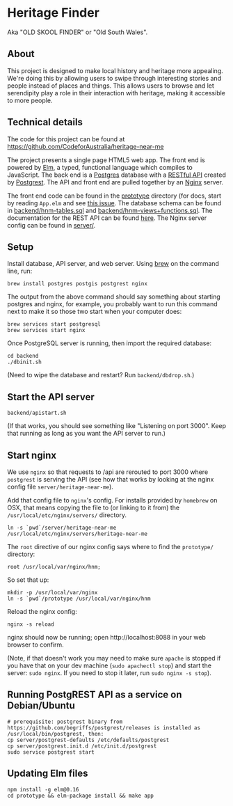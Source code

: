 # Heritage Finder

Aka "OLD SKOOL FINDER" or "Old South Wales".

## About
This project is designed to make local history and heritage more appealing.
We're doing this by allowing users to swipe through interesting stories and people instead of places and things. This allows users to browse and let serendipity play a role in their interaction with heritage, making it accessible to more people.


## Technical details
The code for this project can be found at https://github.com/CodeforAustralia/heritage-near-me

The project presents a single page HTML5 web app.
The front end is powered by [Elm](http://elm-lang.org), a typed, functional language which compiles to JavaScript.
The back end is a [Postgres](http://www.postgresql.org) database with a [RESTful API](https://en.wikipedia.org/wiki/Representational_state_transfer) created by [Postgrest](http://postgrest.com).
The API and front end are pulled together by an [Nginx](http://nginx.org/en/) server.

The front end code can be found in the [prototype](prototype) directory (for docs, start by reading `App.elm` and see [this issue](https://github.com/CodeforAustralia/heritage-near-me/issues/55).
The database schema can be found in [backend/hnm-tables.sql](backend/hnm-tables.sql) and [backend/hnm-views+functions.sql](backend/hnm-views+functions.sql).
The documentation for the REST API can be found [here](http://postgrest.com/api/reading/).
The Nginx server config can be found in [server/](server/heritage-near-me).


## Setup

Install database, API server, and web server. Using [brew](http://brew.sh/) on the command line, run:

```
brew install postgres postgis postgrest nginx
```

The output from the above command should say something about starting postgres and nginx, for example, you probably want to run this command next to make it so those two start when your computer does:

```
brew services start postgresql
brew services start nginx
```


Once PostgreSQL server is running, then import the required database:

```
cd backend
./dbinit.sh
```

(Need to wipe the database and restart? Run `backend/dbdrop.sh`.)


## Start the API server

```
backend/apistart.sh
```

(If that works, you should see something like "Listening on port 3000". Keep that running as long as you want the API server to run.)

## Start nginx

We use `nginx` so that requests to /api are rerouted to port 3000 where `postgrest`
is serving the API (see how that works by looking at the nginx config file `server/heritage-near-me`).

Add that config file to `nginx`'s config. For installs provided by `homebrew` on OSX, that means copying the file to (or linking to it from) the `/usr/local/etc/nginx/servers/` directory.

```
ln -s `pwd`/server/heritage-near-me /usr/local/etc/nginx/servers/heritage-near-me
```

The `root` directive of our nginx config says where to find the `prototype/` directory:

```
root /usr/local/var/nginx/hnm;
```

So set that up:

```
mkdir -p /usr/local/var/nginx
ln -s `pwd`/prototype /usr/local/var/nginx/hnm
```

Reload the nginx config:

```
nginx -s reload
````

nginx should now be running; open http://localhost:8088 in your web browser to confirm.

(Note, if that doesn't work you may need to make sure `apache` is stopped if you have that on your dev machine (`sudo apachectl stop`) and start the server: `sudo nginx`. If you need to stop it later, run `sudo nginx -s stop`).

## Running PostgREST API as a service on Debian/Ubuntu

```
# prerequisite: postgrest binary from https://github.com/begriffs/postgrest/releases is installed as /usr/local/bin/postgrest, then:
cp server/postgrest-defaults /etc/defaults/postgrest
cp server/postgrest.init.d /etc/init.d/postgrest
sudo service postgrest start
```


## Updating Elm files


```
npm install -g elm@0.16
cd prototype && elm-package install && make app
```
